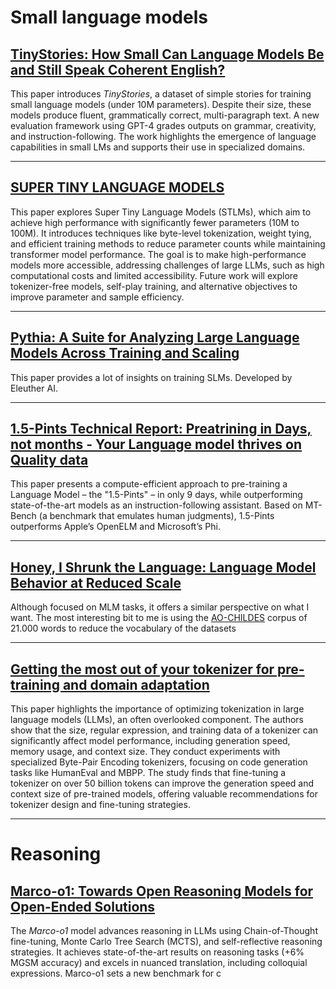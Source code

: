 # Small language models

## [TinyStories: How Small Can Language Models Be and Still Speak Coherent English?](https://arxiv.org/pdf/2305.07759)

This paper introduces *TinyStories*, a dataset of simple stories for training small language models (under 10M parameters). Despite their size, these models produce fluent, grammatically correct, multi-paragraph text. A new evaluation framework using GPT-4 grades outputs on grammar, creativity, and instruction-following. The work highlights the emergence of language capabilities in small LMs and supports their use in specialized domains.

---


## [SUPER TINY LANGUAGE MODELS](https://arxiv.org/pdf/2405.14159)

This paper explores Super Tiny Language Models (STLMs), which aim to achieve high performance with significantly fewer parameters (10M to 100M). It introduces techniques like byte-level tokenization, weight tying, and efficient training methods to reduce parameter counts while maintaining transformer model performance. The goal is to make high-performance models more accessible, addressing challenges of large LLMs, such as high computational costs and limited accessibility. Future work will explore tokenizer-free models, self-play training, and alternative objectives to improve parameter and sample efficiency.

---

## [Pythia: A Suite for Analyzing Large Language Models Across Training and Scaling](https://arxiv.org/pdf/2304.01373)

This paper provides a lot of insights on training SLMs. Developed by Eleuther AI.

---

## [1.5-Pints Technical Report: Preatrining in Days, not months - Your Language model thrives on Quality data](https://arxiv.org/pdf/2408.03506)

This paper presents a compute-efficient approach to pre-training a Language  Model – the "1.5-Pints" – in only 9 days, while outperforming state-of-the-art  models as an instruction-following assistant. Based on MT-Bench (a benchmark  that emulates human judgments), 1.5-Pints outperforms Apple’s OpenELM and Microsoft’s Phi.

---

## [Honey, I Shrunk the Language: Language Model Behavior at Reduced Scale](https://arxiv.org/pdf/2305.17266)

Although focused on MLM tasks, it offers a similar perspective on what I want. The most interesting bit to me is using the [AO-CHILDES](https://www.sciencedirect.com/science/article/abs/pii/S0079742121000256) corpus of 21.000 words to reduce the vocabulary of the datasets

---

## [Getting the most out of your tokenizer for pre-training and domain adaptation](https://arxiv.org/pdf/2402.01035v2)

This paper highlights the importance of optimizing tokenization in large language models (LLMs), an often overlooked component. The authors show that the size, regular expression, and training data of a tokenizer can significantly affect model performance, including generation speed, memory usage, and context size. They conduct experiments with specialized Byte-Pair Encoding tokenizers, focusing on code generation tasks like HumanEval and MBPP. The study finds that fine-tuning a tokenizer on over 50 billion tokens can improve the generation speed and context size of pre-trained models, offering valuable recommendations for tokenizer design and fine-tuning strategies.


---

# Reasoning

## [Marco-o1: Towards Open Reasoning Models for Open-Ended Solutions](https://arxiv.org/pdf/2411.14405)

The *Marco-o1* model advances reasoning in LLMs using Chain-of-Thought fine-tuning, Monte Carlo Tree Search (MCTS), and self-reflective reasoning strategies. It achieves state-of-the-art results on reasoning tasks (+6% MGSM accuracy) and excels in nuanced translation, including colloquial expressions. Marco-o1 sets a new benchmark for c
